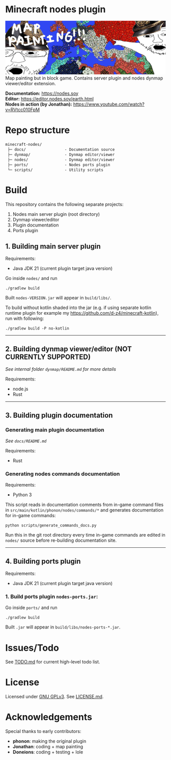 # Minecraft nodes plugin
![Nodes map screenshot](docs/src/images/nodes_map_example.jpg)
Map painting but in block game. Contains server plugin and nodes dynmap viewer/editor extension.

**Documentation:** <https://nodes.soy>  
**Editor:** <https://editor.nodes.soy/earth.html>  
**Nodes in action (by Jonathan):** <https://www.youtube.com/watch?v=RVtcc010FpM>



# Repo structure
```
minecraft-nodes/
 ├─ docs/                 - Documentation source
 ├─ dynmap/               - Dynmap editor/viewer
 ├─ nodes/                - Dynmap editor/viewer
 ├─ ports/                - Nodes ports plugin
 └─ scripts/              - Utility scripts
```



# Build
This repository contains the following separate projects:
1.  Nodes main server plugin (root directory)
2.  Dynmap viewer/editor
3.  Plugin documentation
4.  Ports plugin



## 1. Building main server plugin
Requirements:
- Java JDK 21 (current plugin target java version)

Go inside `nodes/` and run
```
./gradlew build
```
Built `nodes-VERSION.jar` will appear in `build/libs/`.

To build without kotlin shaded into the jar (e.g. if using separate kotlin
runtime plugin for example my <https://github.com/d-z4/minecraft-kotlin>),
run with following:
```
./gradlew build -P no-kotlin
```

-----------------------------------------------------------

## 2. Building dynmap viewer/editor (NOT CURRENTLY SUPPORTED)
*See internal folder `dynmap/README.md` for more details*

Requirements:
- node.js
- Rust

-----------------------------------------------------------

## 3. Building plugin documentation
### Generating main plugin documentation
*See `docs/README.md`*

Requirements:
- Rust

### Generating nodes commands documentation
Requirements:
- Python 3

This script reads in documentation comments from in-game command
files in `src/main/kotlin/phonon/nodes/commands/*` and generates
documentation for in-game commands:
```
python scripts/generate_commands_docs.py
```
Run this in the git root directory every time in-game commands
are edited in `nodes/` source before re-building documentation site.

-----------------------------------------------------------

## 4. Building ports plugin
Requirements:
- Java JDK 21 (current plugin target java version)

### 1. Build ports plugin `nodes-ports.jar`:
Go inside `ports/` and run
```
./gradlew build
```
Built `.jar` will appear in `build/libs/nodes-ports-*.jar`.



# Issues/Todo
See [TODO.md](./TODO.md) for current high-level todo list.



# License
Licensed under [GNU GPLv3](https://www.gnu.org/licenses/gpl-3.0.en.html).
See [LICENSE.md](./LICENSE.md).



# Acknowledgements
Special thanks to early contributors:
- **phonon**: making the original plugin
- **Jonathan**: coding + map painting
- **Doneions**: coding + testing + lole
